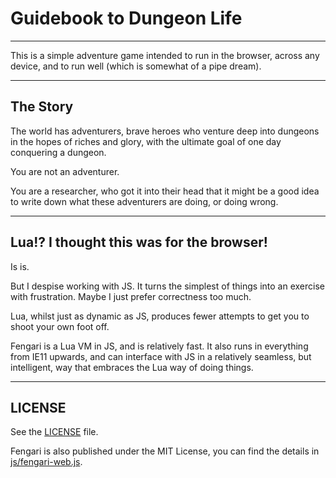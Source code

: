 # Guidebook to Dungeon Life

---

This is a simple adventure game intended to run in the browser, across any device, and to run well (which is somewhat of a pipe dream).

---

## The Story

The world has adventurers, brave heroes who venture deep into dungeons in the hopes of riches and glory, with the ultimate goal of one day conquering a dungeon.

You are not an adventurer.

You are a researcher, who got it into their head that it might be a good idea to write down what these adventurers are doing, or doing wrong.

---

## Lua!? I thought this was for the browser!

Is is.

But I despise working with JS. It turns the simplest of things into an exercise with frustration. Maybe I just prefer correctness too much.

Lua, whilst just as dynamic as JS, produces fewer attempts to get you to shoot your own foot off.

Fengari is a Lua VM in JS, and is relatively fast. It also runs in everything from IE11 upwards, and can interface with JS in a relatively seamless, but intelligent, way that embraces the Lua way of doing things.

---

## LICENSE

See the [LICENSE](LICENSE.md) file.

Fengari is also published under the MIT License, you can find the details in [js/fengari-web.js](js/fengari-web.js).
